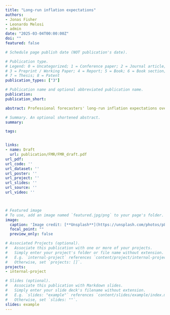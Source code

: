 ```yaml
---
title: "Long-run inflation expectations"
authors: 
- Jonas Fisher
- Leonardo Melosi
- admin
date: "2025-03-04T00:00:00Z"
doi: ""
featured: false

# Schedule page publish date (NOT publication's date).

# Publication type.
# Legend: 0 = Uncategorized; 1 = Conference paper; 2 = Journal article;
# 3 = Preprint / Working Paper; 4 = Report; 5 = Book; 6 = Book section;
# 7 = Thesis; 8 = Patent
publication_types: ["3"]

# Publication name and optional abbreviated publication name.
publication: 
publication_short: 

abstract: Professional forecasters' long-run inflation expectations overreact to news and exhibit persistent, predictable biases in forecast errors. A model incorporating overconfidence in private information and a persistent expectations bias - which generates persistent forecast errors across most forecasters - accounts for these two features of the data, offering a valuable tool for studying long-run inflation expectations. Our analysis highlights substantial, time-varying heterogeneity in forecasters' responses to public information, with sensitivity declining across all forecasters when monetary policy is constrained by the effective lower bound. The model provides a framework to evaluate whether policymakers’ communicated inflation paths are consistent with anchored long-run expectations. 

# Summary. An optional shortened abstract.
summary: 

tags: 


links: 
- name: Draft
  url: publication/FMR/FMR_draft.pdf
url_pdf: 
url_code: ''
url_dataset: ''
url_poster: ''
url_project: ''
url_slides: ''
url_source: ''
url_video: ''



# Featured image
# To use, add an image named `featured.jpg/png` to your page's folder. 
image:
  caption: 'Image credit: [**Unsplash**](https://unsplash.com/photos/pLCdAaMFLTE)'
  focal_point: ""
  preview_only: false

# Associated Projects (optional).
#   Associate this publication with one or more of your projects.
#   Simply enter your project's folder or file name without extension.
#   E.g. `internal-project` references `content/project/internal-project/index.md`.
#   Otherwise, set `projects: []`.
projects:
- internal-project

# Slides (optional).
#   Associate this publication with Markdown slides.
#   Simply enter your slide deck's filename without extension.
#   E.g. `slides: "example"` references `content/slides/example/index.md`.
#   Otherwise, set `slides: ""`.
slides: example
---
```

